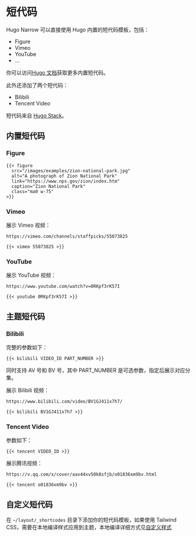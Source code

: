 # 短代码

Hugo Narrow 可以直接使用 Hugo 内置的短代码模板，包括：

- Figure
- Vimeo
- YouTube
- ...

你可以访问[Hugo 文档](https://gohugo.io/content-management/shortcodes/#embedded)获取更多内置短代码。

此外还添加了两个短代码：

- Bilibili
- Tencent Video


短代码来自 [Hugo Stack](https://stack.jimmycai.com/)。

## 内置短代码

### Figure

```
{{< figure
  src="/images/examples/zion-national-park.jpg"
  alt="A photograph of Zion National Park"
  link="https://www.nps.gov/zion/index.htm"
  caption="Zion National Park"
  class="ma0 w-75"
>}}
```


### Vimeo

展示 Vimeo 视频：

```
https://vimeo.com/channels/staffpicks/55073825
```

```
{{< vimeo 55073825 >}}
```

### YouTube

展示 YouTube 视频：

```
https://www.youtube.com/watch?v=0RKpf3rK57I
```

```
{{< youtube 0RKpf3rK57I >}}
```

## 主题短代码

### Bilibili

完整的参数如下：

```
{{< bilibili VIDEO_ID PART_NUMBER >}}
```
同时支持 AV 号和 BV 号，其中 PART_NUMBER 是可选参数，指定后展示对应分集。

展示 Bilibili 视频：

```
https://www.bilibili.com/video/BV1GJ411x7h7/
```

```
{{< bilibili BV1GJ411x7h7 >}}
```

### Tencent Video

参数如下：
```
{{< tencent VIDEO_ID >}}
```

展示腾讯视频：

```
https://v.qq.com/x/cover/aav44xv50k8sfjb/o01836xm9bv.html
```

```
{{< tencent o01836xm9bv >}}
```

## 自定义短代码

在 `~/layout/_shortcodes` 目录下添加你的短代码模板，如果使用 Tailwind CSS，需要在本地编译样式应用到主题，本地编译详细方式见[自定义样式](/zh/configration/custom-style)
